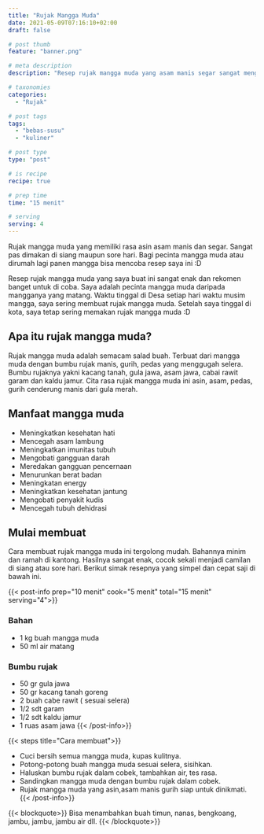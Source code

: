 ```yaml
---
title: "Rujak Mangga Muda"
date: 2021-05-09T07:16:10+02:00
draft: false

# post thumb
feature: "banner.png"

# meta description
description: "Resep rujak mangga muda yang asam manis segar sangat menggugah selera. Masakan rumahan ini mudah untuk dibuat."

# taxonomies
categories:
  - "Rujak"

# post tags
tags:
  - "bebas-susu"
  - "kuliner"

# post type
type: "post"

# is recipe
recipe: true

# prep time
time: "15 menit"

# serving
serving: 4
---
```

Rujak mangga muda yang memiliki rasa asin asam manis dan segar. Sangat pas dimakan di siang maupun sore hari. Bagi pecinta mangga muda atau dirumah lagi panen mangga bisa mencoba resep saya ini :D

Resep rujak mangga muda yang saya buat ini sangat enak dan rekomen banget untuk di coba. Saya adalah pecinta mangga muda daripada mangganya yang matang. Waktu tinggal di Desa setiap hari waktu musim mangga, saya sering membuat rujak mangga muda. Setelah saya tinggal di kota, saya tetap sering memakan rujak mangga muda :D

## Apa itu rujak mangga muda?

Rujak mangga muda adalah semacam salad buah. Terbuat dari mangga muda dengan bumbu rujak manis, gurih, pedas yang menggugah selera. Bumbu rujaknya yakni kacang tanah, gula jawa, asam jawa, cabai rawit garam dan kaldu jamur. Cita rasa rujak mangga muda ini asin, asam, pedas, gurih cenderung manis dari gula merah.

## Manfaat mangga muda

-   Meningkatkan kesehatan hati
-   Mencegah asam lambung
-   Meningkatkan imunitas tubuh
-   Mengobati gangguan darah
-   Meredakan gangguan pencernaan
-   Menurunkan berat badan
-   Meningkatan energy
-   Meningkatkan kesehatan jantung
-   Mengobati penyakit kudis
-   Mencegah tubuh dehidrasi

## Mulai membuat

Cara membuat rujak mangga muda ini tergolong mudah. Bahannya minim dan ramah di kantong. Hasilnya sangat enak, cocok sekali menjadi camilan di siang atau sore hari. Berikut simak resepnya yang simpel dan cepat saji di bawah ini.

{{< post-info prep="10 menit" cook="5 menit" total="15 menit" serving="4">}}

### Bahan

-   1 kg buah mangga muda
-   50 ml air matang

### Bumbu rujak

-   50 gr gula jawa
-   50 gr kacang tanah goreng
-   2 buah cabe rawit ( sesuai selera)
-   1/2 sdt garam
-   1/2 sdt kaldu jamur
-   1 ruas asam jawa
{{< /post-info>}}

{{< steps title="Cara membuat">}}
- Cuci bersih semua mangga muda, kupas kulitnya.
- Potong-potong buah mangga muda sesuai selera, sisihkan.
- Haluskan bumbu rujak dalam cobek, tambahkan  air, tes rasa.
- Sandingkan mangga muda dengan bumbu rujak dalam cobek.
- Rujak mangga muda yang asin,asam manis gurih siap untuk dinikmati.
{{< /post-info>}}

{{< blockquote>}}
Bisa menambahkan buah timun, nanas, bengkoang, jambu, jambu, jambu air dll.
{{< /blockquote>}}